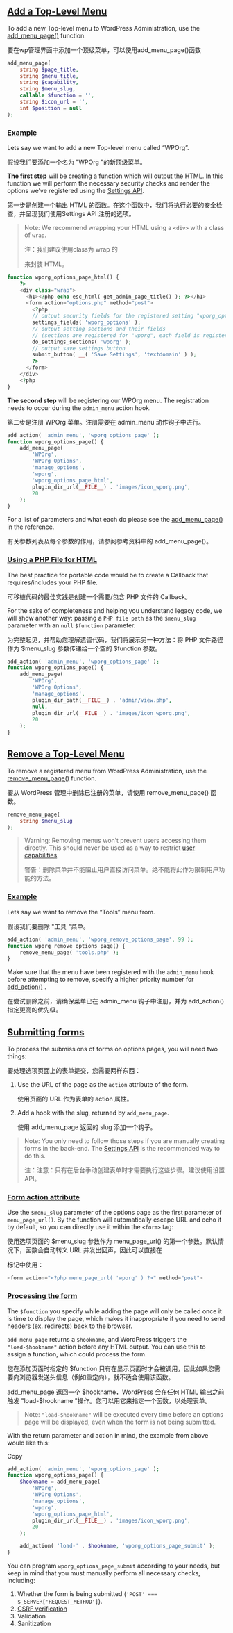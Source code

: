## [Add a Top-Level Menu](https://developer.wordpress.org/plugins/administration-menus/top-level-menus/#add-a-top-level-menu)

To add a new Top-level menu to WordPress Administration, use the [add_menu_page()](https://developer.wordpress.org/reference/functions/add_menu_page/) function.

要在wp管理界面中添加一个顶级菜单，可以使用add_menu_page()函数

```php
add_menu_page(
    string $page_title,
    string $menu_title,
    string $capability,
    string $menu_slug,
    callable $function = '',
    string $icon_url = '',
    int $position = null
);
```



### [Example](https://developer.wordpress.org/plugins/administration-menus/top-level-menus/#example)

Lets say we want to add a new Top-level menu called “WPOrg”.

假设我们要添加一个名为 "WPOrg "的新顶级菜单。

**The first step** will be creating a function which will output the HTML. In this function we will perform the necessary security checks and render the options we’ve registered using the [Settings API](https://developer.wordpress.org/plugins/settings/).

第一步是创建一个输出 HTML 的函数。在这个函数中，我们将执行必要的安全检查，并呈现我们使用Settings API 注册的选项。

> Note: We recommend wrapping your HTML using a `<div>` with a class of `wrap`.
>
> 注：我们建议使用class为 wrap 的 <div> 来封装 HTML。

```php
function wporg_options_page_html() {
    ?>
    <div class="wrap">
      <h1><?php echo esc_html( get_admin_page_title() ); ?></h1>
      <form action="options.php" method="post">
        <?php
        // output security fields for the registered setting "wporg_options"
        settings_fields( 'wporg_options' );
        // output setting sections and their fields
        // (sections are registered for "wporg", each field is registered to a specific section)
        do_settings_sections( 'wporg' );
        // output save settings button
        submit_button( __( 'Save Settings', 'textdomain' ) );
        ?>
      </form>
    </div>
    <?php
}
```

**The second step** will be registering our WPOrg menu. The registration needs to occur during the `admin_menu` action hook.

第二步是注册 WPOrg 菜单。注册需要在 admin_menu 动作钩子中进行。

```php
add_action( 'admin_menu', 'wporg_options_page' );
function wporg_options_page() {
    add_menu_page(
        'WPOrg',
        'WPOrg Options',
        'manage_options',
        'wporg',
        'wporg_options_page_html',
        plugin_dir_url(__FILE__) . 'images/icon_wporg.png',
        20
    );
}
```

For a list of parameters and what each do please see the [add_menu_page()](https://developer.wordpress.org/reference/functions/add_menu_page/) in the reference.

有关参数列表及每个参数的作用，请参阅参考资料中的 add_menu_page()。



### [Using a PHP File for HTML](https://developer.wordpress.org/plugins/administration-menus/top-level-menus/#using-a-php-file-for-html)

The best practice for portable code would be to create a Callback that requires/includes your PHP file.

可移植代码的最佳实践是创建一个需要/包含 PHP 文件的 Callback。

For the sake of completeness and helping you understand legacy code, we will show another way: passing a `PHP file path` as the `$menu_slug` parameter with an `null` `$function` parameter.

为完整起见，并帮助您理解遗留代码，我们将展示另一种方法：将 PHP 文件路径作为 $menu_slug 参数传递给一个空的 $function 参数。

```php
add_action( 'admin_menu', 'wporg_options_page' );
function wporg_options_page() {
    add_menu_page(
        'WPOrg',
        'WPOrg Options',
        'manage_options',
        plugin_dir_path(__FILE__) . 'admin/view.php',
        null,
        plugin_dir_url(__FILE__) . 'images/icon_wporg.png',
        20
    );
}
```



## [Remove a Top-Level Menu](https://developer.wordpress.org/plugins/administration-menus/top-level-menus/#remove-a-top-level-menu)

To remove a registered menu from WordPress Administration, use the [remove_menu_page()](https://developer.wordpress.org/reference/functions/remove_menu_page/) function.

要从 WordPress 管理中删除已注册的菜单，请使用 remove_menu_page() 函数。

```php
remove_menu_page(
    string $menu_slug
);
```

> Warning: Removing menus won’t prevent users accessing them directly. This should never be used as a way to restrict [user capabilities](https://developer.wordpress.org/plugins/users/roles-and-capabilities/).
>
> 警告：删除菜单并不能阻止用户直接访问菜单。绝不能将此作为限制用户功能的方法。



### [Example](https://developer.wordpress.org/plugins/administration-menus/top-level-menus/#example-2)

Lets say we want to remove the “Tools” menu from.

假设我们要删除 "工具 "菜单。

```php
add_action( 'admin_menu', 'wporg_remove_options_page', 99 );
function wporg_remove_options_page() {
    remove_menu_page( 'tools.php' );
}
```

Make sure that the menu have been registered with the `admin_menu` hook before attempting to remove, specify a higher priority number for [add_action()](https://developer.wordpress.org/reference/functions/add_action/) .

在尝试删除之前，请确保菜单已在 admin_menu 钩子中注册，并为 add_action() 指定更高的优先级。



## [Submitting forms](https://developer.wordpress.org/plugins/administration-menus/top-level-menus/#submitting-forms)

To process the submissions of forms on options pages, you will need two things:

要处理选项页面上的表单提交，您需要两样东西：

1. Use the URL of the page as the `action` attribute of the form.

   使用页面的 URL 作为表单的 action 属性。

2. Add a hook with the slug, returned by `add_menu_page`.

   使用 add_menu_page 返回的 slug 添加一个钩子。

> Note: You only need to follow those steps if you are manually creating forms in the back-end. The [Settings API](https://developer.wordpress.org/plugins/settings/) is the recommended way to do this.
>
> 注：注意：只有在后台手动创建表单时才需要执行这些步骤。建议使用设置 API。



### [Form action attribute](https://developer.wordpress.org/plugins/administration-menus/top-level-menus/#form-action-attribute)

Use the `$menu_slug` parameter of the options page as the first parameter of `menu_page_url()`. By the function will automatically escape URL and echo it by default, so you can directly use it within the `<form>` tag:

使用选项页面的 $menu_slug 参数作为 menu_page_url() 的第一个参数。默认情况下，函数会自动转义 URL 并发出回声，因此可以直接在 <form> 标记中使用：

```php
<form action="<?php menu_page_url( 'wporg' ) ?>" method="post">
```



### [Processing the form](https://developer.wordpress.org/plugins/administration-menus/top-level-menus/#processing-the-form)

The `$function` you specify while adding the page will only be called once it is time to display the page, which makes it inappropriate if you need to send headers (ex. redirects) back to the browser.

`add_menu_page` returns a `$hookname`, and WordPress triggers the `"load-$hookname"` action before any HTML output. You can use this to assign a function, which could process the form.

您在添加页面时指定的 $function 只有在显示页面时才会被调用，因此如果您需要向浏览器发送头信息（例如重定向），就不适合使用该函数。

add_menu_page 返回一个 $hookname，WordPress 会在任何 HTML 输出之前触发 "load-$hookname "操作。您可以用它来指定一个函数，以处理表单。

> Note: `"load-$hookname"` will be executed every time before an options page will be displayed, even when the form is not being submitted.

With the return parameter and action in mind, the example from above would like this:

Copy

```php
add_action( 'admin_menu', 'wporg_options_page' );
function wporg_options_page() {
	$hookname = add_menu_page(
		'WPOrg',
		'WPOrg Options',
		'manage_options',
		'wporg',
		'wporg_options_page_html',
		plugin_dir_url(__FILE__) . 'images/icon_wporg.png',
		20
	);

	add_action( 'load-' . $hookname, 'wporg_options_page_submit' );
}
```

You can program `wporg_options_page_submit` according to your needs, but keep in mind that you must manually perform all necessary checks, including:

1. Whether the form is being submitted (`'POST' === $_SERVER['REQUEST_METHOD']`).
2. [CSRF verification](https://developer.wordpress.org/plugins/security/nonces/)
3. Validation
4. Sanitization

 